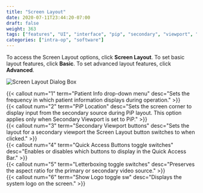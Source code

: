 ```yaml
---
title: "Screen Layout"
date: 2020-07-11T23:44:20-07:00
draft: false
weight: 363
tags: ["features", "UI", "interface", "pip", "secondary", "viewport", "location", "letterbox", "logo"]
categories: ["intra-op", "software"]
---
```


To access the Screen Layout options, click **Screen Layout**. To set basic layout features, click **Basic**. To set advanced layout features, click **Advanced**.

![Screen Layout Dialog Box](/images/sw_screen_layout_basic.svg)

{{< callout num="1" term="Patient Info drop-down menu" desc="Sets the frequency in which patient information displays during operation." >}}  
{{< callout num="2" term="PiP Location" desc="Sets the screen corner to display input from the secondary source during PiP layout. This option applies only when Secondary Viewport is set to PiP." >}}  
{{< callout num="3" term="Secondary Viewport buttons" desc="Sets the layout for a secondary viewport the Screen Layout button switches to when clicked." >}}  
{{< callout num="4" term="Quick Access Buttons toggle switches" desc="Enables or disables which buttons to display in the Quick Access Bar." >}}  
{{< callout num="5" term="Letterboxing toggle switches" desc="Preserves the aspect ratio for the primary or secondary video source." >}}  
{{< callout num="6" term="Show Logo toggle sw" desc="Displays the system logo on the screen." >}}  
